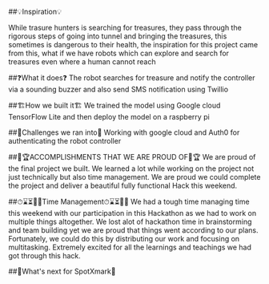 ##💡Inspiration💡

While trasure hunters is searching for treasures, they pass through the rigorous steps of going into tunnel and bringing the treasures, this sometimes is dangerous to their health, the inspiration for this project came from this, what if we have robots which can explore and search for treasures even where a human cannot reach

##❓What it does❓
The robot searches for treasure and notify the controller via a sounding buzzer and also send SMS notification using Twillio

##🏗️How we built it🏗️
We trained the model using Google cloud TensorFlow Lite and then deploy the model on a raspberry pi 

##🚧Challenges we ran into🚧
Working with google cloud and Auth0 for authenticating the robot controller

##🏅🏆ACCOMPLISHMENTS THAT WE ARE PROUD OF🏅🏆
We are proud of the final project we built. We learned a lot while working on the project not just technically but also time management. We are proud we could complete the project and deliver a beautiful fully functional Hack this weekend.

##⏱⌛⏳🏃‍♂️Time Management⏱⌛⏳🏃‍♂️
We had a tough time managing time this weekend with our participation in this Hackathon as we had to work on multiple things altogether. We lost alot of hackathon time in brainstorming and team building yet we are proud that things went according to our plans. Fortunately, we could do this by distributing our work and focusing on multitasking. Extremely excited for all the learnings and teachings we had got through this hack.

##💭What's next for  SpotXmark💭

